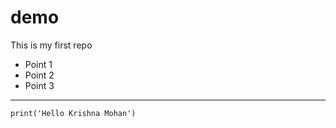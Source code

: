 # demo
This is my first repo

- Point 1
- Point 2
- Point 3

_____

```
print('Hello Krishna Mohan')
```
